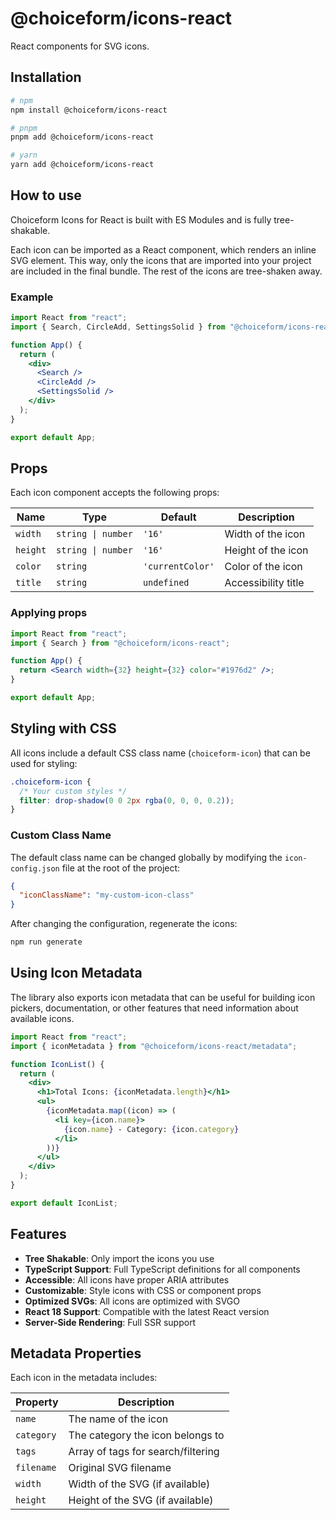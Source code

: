 # @choiceform/icons-react

React components for SVG icons.

## Installation

```bash
# npm
npm install @choiceform/icons-react

# pnpm
pnpm add @choiceform/icons-react

# yarn
yarn add @choiceform/icons-react
```

## How to use

Choiceform Icons for React is built with ES Modules and is fully tree-shakable.

Each icon can be imported as a React component, which renders an inline SVG element. This way, only the icons that are imported into your project are included in the final bundle. The rest of the icons are tree-shaken away.

### Example

```jsx
import React from "react";
import { Search, CircleAdd, SettingsSolid } from "@choiceform/icons-react";

function App() {
  return (
    <div>
      <Search />
      <CircleAdd />
      <SettingsSolid />
    </div>
  );
}

export default App;
```

## Props

Each icon component accepts the following props:

| Name     | Type               | Default          | Description         |
| -------- | ------------------ | ---------------- | ------------------- |
| `width`  | `string \| number` | `'16'`           | Width of the icon   |
| `height` | `string \| number` | `'16'`           | Height of the icon  |
| `color`  | `string`           | `'currentColor'` | Color of the icon   |
| `title`  | `string`           | `undefined`      | Accessibility title |

### Applying props

```jsx
import React from "react";
import { Search } from "@choiceform/icons-react";

function App() {
  return <Search width={32} height={32} color="#1976d2" />;
}

export default App;
```

## Styling with CSS

All icons include a default CSS class name (`choiceform-icon`) that can be used for styling:

```css
.choiceform-icon {
  /* Your custom styles */
  filter: drop-shadow(0 0 2px rgba(0, 0, 0, 0.2));
}
```

### Custom Class Name

The default class name can be changed globally by modifying the `icon-config.json` file at the root of the project:

```json
{
  "iconClassName": "my-custom-icon-class"
}
```

After changing the configuration, regenerate the icons:

```bash
npm run generate
```

## Using Icon Metadata

The library also exports icon metadata that can be useful for building icon pickers, documentation, or other features that need information about available icons.

```jsx
import React from "react";
import { iconMetadata } from "@choiceform/icons-react/metadata";

function IconList() {
  return (
    <div>
      <h1>Total Icons: {iconMetadata.length}</h1>
      <ul>
        {iconMetadata.map((icon) => (
          <li key={icon.name}>
            {icon.name} - Category: {icon.category}
          </li>
        ))}
      </ul>
    </div>
  );
}

export default IconList;
```

## Features

- **Tree Shakable**: Only import the icons you use
- **TypeScript Support**: Full TypeScript definitions for all components
- **Accessible**: All icons have proper ARIA attributes
- **Customizable**: Style icons with CSS or component props
- **Optimized SVGs**: All icons are optimized with SVGO
- **React 18 Support**: Compatible with the latest React version
- **Server-Side Rendering**: Full SSR support

## Metadata Properties

Each icon in the metadata includes:

| Property   | Description                        |
| ---------- | ---------------------------------- |
| `name`     | The name of the icon               |
| `category` | The category the icon belongs to   |
| `tags`     | Array of tags for search/filtering |
| `filename` | Original SVG filename              |
| `width`    | Width of the SVG (if available)    |
| `height`   | Height of the SVG (if available)   |
